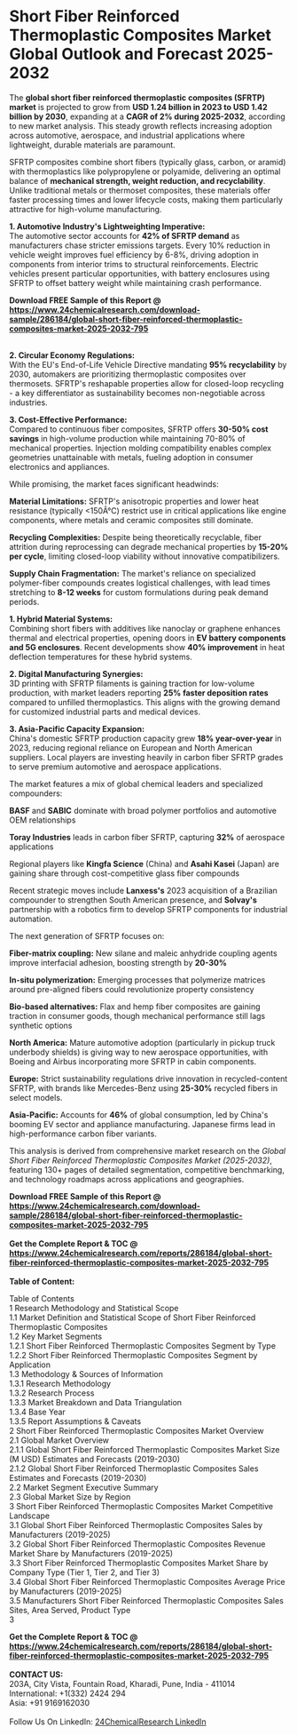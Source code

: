 <h1>Short Fiber Reinforced Thermoplastic Composites Market Global Outlook and Forecast 2025-2032</h1><p>The <strong>global short fiber reinforced thermoplastic composites (SFRTP) market</strong> is projected to grow from <strong>USD 1.24 billion in 2023 to USD 1.42 billion by 2030</strong>, expanding at a <strong>CAGR of 2% during 2025-2032</strong>, according to new market analysis. This steady growth reflects increasing adoption across automotive, aerospace, and industrial applications where lightweight, durable materials are paramount.</p><p>SFRTP composites combine short fibers (typically glass, carbon, or aramid) with thermoplastics like polypropylene or polyamide, delivering an optimal balance of <strong>mechanical strength, weight reduction, and recyclability</strong>. Unlike traditional metals or thermoset composites, these materials offer faster processing times and lower lifecycle costs, making them particularly attractive for high-volume manufacturing.</p><p><strong>1. Automotive Industry's Lightweighting Imperative:</strong><br>
The automotive sector accounts for <strong>42% of SFRTP demand</strong> as manufacturers chase stricter emissions targets. Every 10% reduction in vehicle weight improves fuel efficiency by 6-8%, driving adoption in components from interior trims to structural reinforcements. Electric vehicles present particular opportunities, with battery enclosures using SFRTP to offset battery weight while maintaining crash performance.</p><div><b>Download FREE Sample of this Report @ 
            <a href="https://www.24chemicalresearch.com/download-sample/286184/global-short-fiber-reinforced-thermoplastic-composites-market-2025-2032-795">
            https://www.24chemicalresearch.com/download-sample/286184/global-short-fiber-reinforced-thermoplastic-composites-market-2025-2032-795</a></b></div><br><p><strong>2. Circular Economy Regulations:</strong><br>
With the EU's End-of-Life Vehicle Directive mandating <strong>95% recyclability</strong> by 2030, automakers are prioritizing thermoplastic composites over thermosets. SFRTP's reshapable properties allow for closed-loop recycling - a key differentiator as sustainability becomes non-negotiable across industries.</p><p><strong>3. Cost-Effective Performance:</strong><br>
Compared to continuous fiber composites, SFRTP offers <strong>30-50% cost savings</strong> in high-volume production while maintaining 70-80% of mechanical properties. Injection molding compatibility enables complex geometries unattainable with metals, fueling adoption in consumer electronics and appliances.</p><p>While promising, the market faces significant headwinds:</p><p><strong>Material Limitations:</strong> SFRTP's anisotropic properties and lower heat resistance (typically &lt;150Â°C) restrict use in critical applications like engine components, where metals and ceramic composites still dominate.</p><p><strong>Recycling Complexities:</strong> Despite being theoretically recyclable, fiber attrition during reprocessing can degrade mechanical properties by <strong>15-20% per cycle</strong>, limiting closed-loop viability without innovative compatibilizers.</p><p><strong>Supply Chain Fragmentation:</strong> The market's reliance on specialized polymer-fiber compounds creates logistical challenges, with lead times stretching to <strong>8-12 weeks</strong> for custom formulations during peak demand periods.</p><p><strong>1. Hybrid Material Systems:</strong><br>
Combining short fibers with additives like nanoclay or graphene enhances thermal and electrical properties, opening doors in <strong>EV battery components and 5G enclosures</strong>. Recent developments show <strong>40% improvement</strong> in heat deflection temperatures for these hybrid systems.</p><p><strong>2. Digital Manufacturing Synergies:</strong><br>
3D printing with SFRTP filaments is gaining traction for low-volume production, with market leaders reporting <strong>25% faster deposition rates</strong> compared to unfilled thermoplastics. This aligns with the growing demand for customized industrial parts and medical devices.</p><p><strong>3. Asia-Pacific Capacity Expansion:</strong><br>
China's domestic SFRTP production capacity grew <strong>18% year-over-year</strong> in 2023, reducing regional reliance on European and North American suppliers. Local players are investing heavily in carbon fiber SFRTP grades to serve premium automotive and aerospace applications.</p><p>The market features a mix of global chemical leaders and specialized compounders:</p><p><strong>BASF</strong> and <strong>SABIC</strong> dominate with broad polymer portfolios and automotive OEM relationships</p><p><strong>Toray Industries</strong> leads in carbon fiber SFRTP, capturing <strong>32%</strong> of aerospace applications</p><p>Regional players like <strong>Kingfa Science</strong> (China) and <strong>Asahi Kasei</strong> (Japan) are gaining share through cost-competitive glass fiber compounds</p><p>Recent strategic moves include <strong>Lanxess's</strong> 2023 acquisition of a Brazilian compounder to strengthen South American presence, and <strong>Solvay's</strong> partnership with a robotics firm to develop SFRTP components for industrial automation.</p><p>The next generation of SFRTP focuses on:</p><p><strong>Fiber-matrix coupling:</strong> New silane and maleic anhydride coupling agents improve interfacial adhesion, boosting strength by <strong>20-30%</strong></p><p><strong>In-situ polymerization:</strong> Emerging processes that polymerize matrices around pre-aligned fibers could revolutionize property consistency</p><p><strong>Bio-based alternatives:</strong> Flax and hemp fiber composites are gaining traction in consumer goods, though mechanical performance still lags synthetic options</p><p><strong>North America:</strong> Mature automotive adoption (particularly in pickup truck underbody shields) is giving way to new aerospace opportunities, with Boeing and Airbus incorporating more SFRTP in cabin components.</p><p><strong>Europe:</strong> Strict sustainability regulations drive innovation in recycled-content SFRTP, with brands like Mercedes-Benz using <strong>25-30%</strong> recycled fibers in select models.</p><p><strong>Asia-Pacific:</strong> Accounts for <strong>46%</strong> of global consumption, led by China's booming EV sector and appliance manufacturing. Japanese firms lead in high-performance carbon fiber variants.</p><p>This analysis is derived from comprehensive market research on the <em>Global Short Fiber Reinforced Thermoplastic Composites Market (2025-2032)</em>, featuring 130+ pages of detailed segmentation, competitive benchmarking, and technology roadmaps across applications and geographies.</p><div><b>Download FREE Sample of this Report @ 
            <a href="https://www.24chemicalresearch.com/download-sample/286184/global-short-fiber-reinforced-thermoplastic-composites-market-2025-2032-795">
            https://www.24chemicalresearch.com/download-sample/286184/global-short-fiber-reinforced-thermoplastic-composites-market-2025-2032-795</a></b></div><br><div><b>Get the Complete Report & TOC @ 
            <a href="https://www.24chemicalresearch.com/reports/286184/global-short-fiber-reinforced-thermoplastic-composites-market-2025-2032-795">
            https://www.24chemicalresearch.com/reports/286184/global-short-fiber-reinforced-thermoplastic-composites-market-2025-2032-795</a></b></div><br>
            <b>Table of Content:</b><p>Table of Contents<br />
1 Research Methodology and Statistical Scope<br />
1.1 Market Definition and Statistical Scope of Short Fiber Reinforced Thermoplastic Composites<br />
1.2 Key Market Segments<br />
1.2.1 Short Fiber Reinforced Thermoplastic Composites Segment by Type<br />
1.2.2 Short Fiber Reinforced Thermoplastic Composites Segment by Application<br />
1.3 Methodology & Sources of Information<br />
1.3.1 Research Methodology<br />
1.3.2 Research Process<br />
1.3.3 Market Breakdown and Data Triangulation<br />
1.3.4 Base Year<br />
1.3.5 Report Assumptions & Caveats<br />
2 Short Fiber Reinforced Thermoplastic Composites Market Overview<br />
2.1 Global Market Overview<br />
2.1.1 Global Short Fiber Reinforced Thermoplastic Composites Market Size (M USD) Estimates and Forecasts (2019-2030)<br />
2.1.2 Global Short Fiber Reinforced Thermoplastic Composites Sales Estimates and Forecasts (2019-2030)<br />
2.2 Market Segment Executive Summary<br />
2.3 Global Market Size by Region<br />
3 Short Fiber Reinforced Thermoplastic Composites Market Competitive Landscape<br />
3.1 Global Short Fiber Reinforced Thermoplastic Composites Sales by Manufacturers (2019-2025)<br />
3.2 Global Short Fiber Reinforced Thermoplastic Composites Revenue Market Share by Manufacturers (2019-2025)<br />
3.3 Short Fiber Reinforced Thermoplastic Composites Market Share by Company Type (Tier 1, Tier 2, and Tier 3)<br />
3.4 Global Short Fiber Reinforced Thermoplastic Composites Average Price by Manufacturers (2019-2025)<br />
3.5 Manufacturers Short Fiber Reinforced Thermoplastic Composites Sales Sites, Area Served, Product Type<br />
3</p><div><b>Get the Complete Report & TOC @ 
            <a href="https://www.24chemicalresearch.com/reports/286184/global-short-fiber-reinforced-thermoplastic-composites-market-2025-2032-795">
            https://www.24chemicalresearch.com/reports/286184/global-short-fiber-reinforced-thermoplastic-composites-market-2025-2032-795</a></b></div><br><b>CONTACT US:</b><br>
            203A, City Vista, Fountain Road, Kharadi, Pune, India - 411014<br>
            International: +1(332) 2424 294<br>
            Asia: +91 9169162030 <br><br>
            Follow Us On LinkedIn: <a href="https://www.linkedin.com/company/24chemicalresearch/">24ChemicalResearch LinkedIn</a>